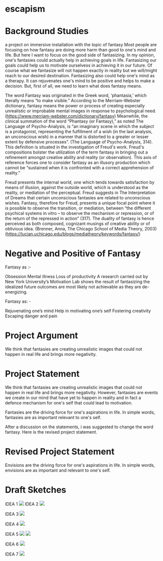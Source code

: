 # escapism
# Background Studies
a project on immersive installation with the topic of fantasy
Most people are focusing on how fantasy are doing more harm than good to one's mind and life. But here I want to focus on the good side of fantasizing. In my opinion, one's fantasies could actually help in achieving goals in life. Fantasizing our goals could help us to motivate ourselvess in achieving it in our future. Of course what we fantasize will not happen exactly in reality but we will/might reach to our desired destination. Fantasizing also could help one's mind as a therapy. It can rejuvenates one's mind to be positive and helps to make a decision. But, first of all, we need to learn what does fantasy means.

The word Fantasy was originated in the Greek word, ‘phantasia,’ which literally means “to make visible.” According to the Merriam-Webster dictionary, fantasy means the power or process of creating especially unrealistic or improbable mental images in response to psychological need. (https://www.merriam-webster.com/dictionary/fantasy) Meanwhile, the clinical summation of the word “Phantasy (or Fantasy),” as noted The Language of Psycho-Analysis, is “an imaginary scene in which the subject is a protagonist, representing the fulfillment of a wish (in the last analysis, an unconscious wish) in a manner that is distorted to a greater or lesser extent by defensive processes”. (The Language of Psycho-Analysis, 314). This definition is situated in the investigation of Freud's work. Freud's compositions bolster the utilization of the term fantasy in bringing out a refinement amongst creative ability and reality (or observation). This axis of reference forces one to consider fantasy as an illusory production which cannot be “sustained when it is confronted with a correct apprehension of reality.”

Freud presents the internal world, one which tends towards satisfaction by means of illusion, against the outside world, which is understood as the reality, or mediation of the perceptual. Freud suggests in The Interpretation of Dreams that certain unconscious fantasies are related to unconscious wishes. Fantasy, therefore for Freud, presents a unique focal point where it is possible to observe the transition, or mediation, between “the different psychical systems in vitro – to observe the mechanism or repression, or of the return of the repressed in action” (317). The duality of fantasy is hence perceived as both composed, cognizant musings of creative ability or of oblivious idea.
(Brenner, Anna, The Chicago School of Media Theory, 2003) (https://lucian.uchicago.edu/blogs/mediatheory/keywords/fantasy/)

# Negative and Positive of Fantasy
Fantasy as :-

Obsession
Mental illness
Loss of productivity
A research carried out by New York University’s Motivation Lab shows the result of fantasizing the idealized future outcomes are most likely not achievable as they are de-energizing.

Fantasy as: -

Rejuvenating one’s mind
Help in motivating one’s self
Fostering creativity
Escaping danger and pain

# Project Argument
We think that fantasies are creating unrealistic images that could not happen in real life and brings more negativity.

# Project Statement
We think that fantasies are creating unrealistic images that could not happen in real life and brings more negativity. However, fantasies are events we create in our mind that have yet to happen in reality and in fact a defence mechanism for one's self that could lead to motivation.

Fantasies are the driving force for one's aspirations in life. In simple words, fantasies are as important relevant to one's self.

After a discussion on the statements, i was suggested to change the word fantasy. Here is the revised project statement.

# Revised Project Statement
Envisions are the driving force for one's aspirations in life. In simple words, envisions are as important and relevant to one's self.

# Draft Sketches
IDEA 1
![](https://user-images.githubusercontent.com/34453111/35620264-9a346926-06bb-11e8-85a5-8d0af70858df.png)
IDEA 2
![](https://user-images.githubusercontent.com/34453111/35619221-3d71f224-06b8-11e8-9279-2e7bdd0e1121.jpg)

IDEA 3
![](https://user-images.githubusercontent.com/34453111/35619391-d9d89aaa-06b8-11e8-8a24-f4e6e06a6849.jpg)

IDEA 4
![](https://user-images.githubusercontent.com/34453111/35619438-027609ca-06b9-11e8-8547-22e276b13d3d.jpg)

IDEA 5
![](https://user-images.githubusercontent.com/34453111/35619626-8686f30a-06b9-11e8-8f40-f34279cc948d.png)
![](https://user-images.githubusercontent.com/34453111/35619975-9bb2909e-06ba-11e8-8d50-9c4a6031e7da.png)

IDEA 6
![](https://user-images.githubusercontent.com/34453111/35619968-980c87ce-06ba-11e8-8fde-b1483ea8858f.png)

IDEA 7
![](https://user-images.githubusercontent.com/34453111/35620103-037674f2-06bb-11e8-81d9-9cb084eafdd4.png)
